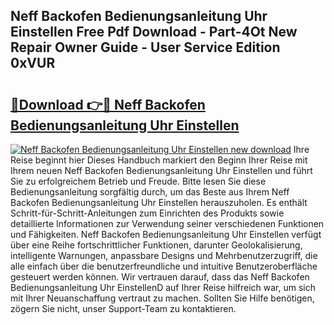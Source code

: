## Neff Backofen Bedienungsanleitung Uhr Einstellen Free Pdf Download - Part-4Ot New Repair Owner Guide - User Service Edition 0xVUR

# <h2><a href="http://df08jgi.blite.top/?on=Neff+Backofen+Bedienungsanleitung+Uhr+Einstellen">🔗Download 👉🔴 Neff Backofen Bedienungsanleitung Uhr Einstellen</a></h2>

[![Neff Backofen Bedienungsanleitung Uhr Einstellen new download](https://i.imgur.com/lujVjoI.png)](http://df08jgi.blite.top/?on=Neff+Backofen+Bedienungsanleitung+Uhr+Einstellen)
Ihre Reise beginnt hier Dieses Handbuch markiert den Beginn Ihrer Reise mit Ihrem neuen Neff Backofen Bedienungsanleitung Uhr Einstellen und führt Sie zu erfolgreichem Betrieb und Freude. Bitte lesen Sie diese Bedienungsanleitung sorgfältig durch, um das Beste aus Ihrem Neff Backofen Bedienungsanleitung Uhr Einstellen herauszuholen. Es enthält Schritt-für-Schritt-Anleitungen zum Einrichten des Produkts sowie detaillierte Informationen zur Verwendung seiner verschiedenen Funktionen und Fähigkeiten. Neff Backofen Bedienungsanleitung Uhr Einstellen verfügt über eine Reihe fortschrittlicher Funktionen, darunter Geolokalisierung, intelligente Warnungen, anpassbare Designs und Mehrbenutzerzugriff, die alle einfach über die benutzerfreundliche und intuitive Benutzeroberfläche gesteuert werden können. Wir vertrauen darauf, dass das Neff Backofen Bedienungsanleitung Uhr EinstellenD auf Ihrer Reise hilfreich war, um sich mit Ihrer Neuanschaffung vertraut zu machen. Sollten Sie Hilfe benötigen, zögern Sie nicht, unser Support-Team zu kontaktieren.
